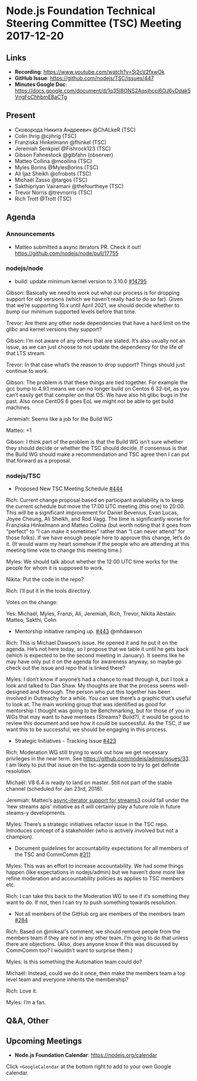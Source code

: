 # Node.js Foundation Technical Steering Committee (TSC) Meeting 2017-12-20

## Links

* **Recording**:  https://www.youtube.com/watch?v=Sj2cV2fxwOk
* **GitHub Issue**: https://github.com/nodejs/TSC/issues/447
* **Minutes Google Doc**: https://docs.google.com/document/d/1q35I8ONS2Aqsjhcci6OJ6vDdak5VngFcChhbmE8aCTg

## Present

* Сковорода Никита Андреевич @ChALkeR (TSC)
* Colin Ihrig @cjihrig (TSC)
* Franziska Hinkelmann @fhinkel (TSC)
* Jeremiah Senkpiel @Fishrock123 (TSC)
* Gibson Fahnestock @gibfahn (observer)
* Matteo Collina @mcollina (TSC)
* Myles Borins @MylesBorins (TSC)
* Ali Ijaz Sheikh @ofrobots (TSC)
* Michaël Zasso @targos (TSC)
* Sakthipriyan Vairamani @thefourtheye (TSC)
* Trevor Norris @trevnorris (TSC)
* Rich Trott @Trott (TSC)



## Agenda

### Announcements

* Matteo submitted a async iterators PR. Check it out! https://github.com/nodejs/node/pull/17755 

### nodejs/node

* build: update minimum kernel version to 3.10.0 [#14795](https://github.com/nodejs/node/pull/14795)

Gibson: Basically we need to work out what our process is for dropping support for old versions (which we haven’t really had to do so far). Given that we’re supporting 10.x until April 2021, we should decide whether to bump our minimum supported levels before that time.

Trevor: Are there any other node dependencies that have a hard limit on the glibc and kernel versions they support?

Gibson: I’m not aware of any others that are stated. It’s also usually not an issue, as we can just choose to not update the dependency for the life of that LTS stream.

Trevor: In that case what’s the reason to drop support? Things should just continue to work.

Gibson: The problem is that these things are tied together. For example the gcc bump to 4.9.1 means we can no longer build on Centos 6 32-bit, as you can’t easily get that compiler on that OS. We have also hit glibc bugs in the past. Also once CentOS 6 goes EoL we might not be able to get build machines.

Jeremiah: Seems like a job for the Build WG

Matteo: +1

Gibson: I think part of the problem is that the Build WG isn’t sure whether they should decide or whether the TSC should decide. If consensus is that the Build WG should make a recommendation and TSC agree then I can put that forward as a proposal.

### nodejs/TSC

* Proposed New TSC Meeting Schedule [#444](https://github.com/nodejs/TSC/issues/444) 

Rich: Current change proposal based on participant availability is to keep the current schedule but move the 17:00 UTC meeting (this one) to 20:00. This will be a significant improvement for Daniel Bevenius, Evan Lucas, Joyee Cheung, Ali Sheikh, and Rod Vagg. The time is significantly worse for Franziska Hinkelmann and Matteo Collina (but worth noting that it goes from “perfect” to “I can make it sometimes” rather than “I can never attend” for those folks). If we have enough people here to approve this change, let’s do it. (It would warm my heart somehow if the people who are attending at this meeting time vote to change this meeting time.)

Myles: We should talk about whether the 12:00 UTC time works for the people for whom it is supposed to work.

Nikita: Put the code in the repo?

Rich: I’ll put it in the tools directory.

Votes on the change:

Yes: Michaël, Myles, Franzi, Ali, Jeremiah, Rich, Trevor, Nikita
Abstain: Matteo, Sakthi, Colin

* Mentorship initiative ramping up. [#443](https://github.com/nodejs/TSC/issues/443)
@mhdawson

Rich: This is Michael Dawson’s issue. He opened it and he put it on the agenda. He’s not here today, so I propose that we table it until he gets back (which is expected to be the second meeting in January). It seems like he may have only put it on the agenda for awareness anyway, so maybe go check out the issue and repo that is linked there?

Myles: I don’t know if anyone’s had a chance to read through it, but I took a look and talked to Dan Shaw. My thoughts are that the process seems well-designed and thorough. The person who put this together has been involved in Outreachy for a while. You can see there’s a graphic that’s useful to look at. The main working group that was identified as good for mentorship I thought was going to be Benchmarking, but for those of you in WGs that may want to have mentees (Streams? Build?), it would be good to review this document and see how it could be successful. As the TSC, if we want this to be successful, we should be engaging in this process.

* Strategic Initiatives - Tracking Issue [#423](https://github.com/nodejs/TSC/issues/423)

Rich: Moderation WG still trying to work out how we get necessary privileges in the near term. See https://github.com/nodejs/admin/issues/33. I am likely to put that issue on the tsc-agenda soon to try to get definite resolution.

Michaël: V8 6.4 is ready to land on master. Still not part of the stable channel (scheduled for Jan 23rd, 2018).

Jeremiah: Matteo’s [async-iterator support for streams3](https://github.com/nodejs/node/pull/17755) could fall under the ‘new streams apis’ initiative as it will certainly play a future role in future steams-y developments.

Myles: There’s a strategic initiatives refactor issue in the TSC repo. Introduces concept of a stakeholder (who is actively involved but not a champion).

* Document guidelines for accountability expectations for all members of the TSC and CommComm [#311](https://github.com/nodejs/TSC/issues/311)

Myles: This was an effort to increase accountability. We had some things happen (like expectations in nodejs/admin) but we haven’t done more like refine moderation and accountability policies as applies to TSC members etc.

Rich: I can take this back to the Moderation WG to see if it’s something they want to do. If not, then I can try to push something towards resolution. 


* Not all members of the GitHub org are members of the members team [#284](https://github.com/nodejs/TSC/issues/284) 

Rich: Based on @mikeal's comment, we should remove people from the members team if they are not in any other team. I’m going to do that unless there are objections. (Also, does anyone know if this was discussed by CommComm too? I wouldn’t want to surprise them.)

Myles: Is this something the Automation team could do?

Michaël: Instead, could we do it once, then make the members team a top level team and everyone inherits the membership?

Rich: Love it.

Myles: I’m a fan.

## Q&A, Other

## Upcoming Meetings

* **Node.js Foundation Calendar**: https://nodejs.org/calendar

Click `+GoogleCalendar` at the bottom right to add to your own Google calendar.
